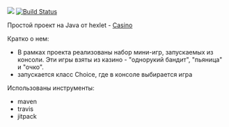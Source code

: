 [![](https://jitpack.io/v/axel-n/project-lvl1-s434.svg)](https://jitpack.io/#axel-n/project-lvl1-s434)
[![Build Status](https://travis-ci.org/axel-n/project-lvl1-s434.svg?branch=master)](https://travis-ci.org/axel-n/project-lvl1-s434)

Простой проект на Java от hexlet - [Casino](https://ru.hexlet.io/projects/13/sessions/434)

Кратко о нем:
 - В рамках проекта реализованы набор мини-игр, запускаемых из консоли.
 Эти игры взяты из казино - "однорукий бандит", "пьяница" и "очко".
 - запускается класс Choice, где в консоле выбирается игра

 Использованы инструменты:
 - maven
 - travis
 - jitpack